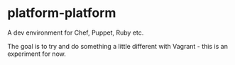 platform-platform
=================

A dev environment for Chef, Puppet, Ruby etc.

The goal is to try and do something a little different with Vagrant - this is an experiment for now.
